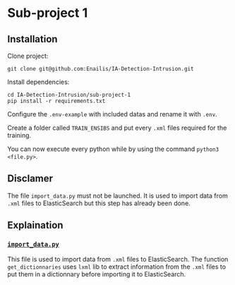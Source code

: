 # Sub-project 1

## Installation

Clone project:
```
git clone git@github.com:Enailis/IA-Detection-Intrusion.git
```

Install dependencies:
```
cd IA-Detection-Intrusion/sub-project-1
pip install -r requirements.txt
```

Configure the `.env-example` with included datas and rename it with `.env`.

Create a folder called `TRAIN_ENSIBS` and put every `.xml` files required for the training.

You can now execute every python while by using the command `python3 <file.py>`.

## Disclamer

The file `import_data.py` must not be launched. It is used to import data from `.xml` files to ElasticSearch but this step has already been done.

## Explaination

### [`import_data.py`](./import_datas.py)

This file is used to import data from `.xml` files to ElasticSearch. The function `get_dictionnaries` uses `lxml` lib to extract information from the `.xml` files to put them in a dictionnary before importing it to ElasticSearch.
